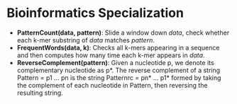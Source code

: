 # Bioinformatics Specialization
- **PatternCount(data, pattern)**: Slide a window down *data*, check whether each k-mer substring of *data* matches *pattern*.
- **FrequentWords(data, k)**: Checks all k-mers appearing in a sequence and then computes how many time each k-mer appears in *data*.
- **ReverseComplement(pattern)**: Given a nucleotide p, we denote its complementary nucleotide as p*. The reverse complement of a string Pattern = p1 … pn is the string Patternrc = pn* … p1* formed by taking the complement of each nucleotide in Pattern, then reversing the resulting string.
